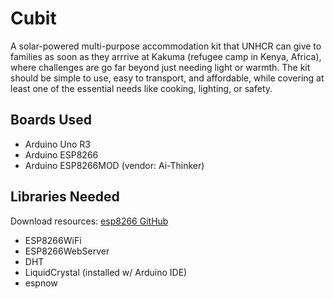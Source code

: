 # Cubit
A solar-powered multi-purpose accommodation kit that UNHCR can give to families as soon as they arrrive at Kakuma (refugee camp in Kenya, Africa), where challenges are go far beyond just needing light or warmth. The kit should be simple to use, easy to transport, and affordable, while covering at least one of the essential needs like cooking, lighting, or safety.

## Boards Used
- Arduino Uno R3
- Arduino ESP8266
- Arduino ESP8266MOD (vendor: Ai-Thinker)

## Libraries Needed
Download resources: [esp8266 GitHub](https://github.com/esp8266/Arduino/tree/master/libraries)
- ESP8266WiFi
- ESP8266WebServer
- DHT
- LiquidCrystal (installed w/ Arduino IDE)
- espnow



